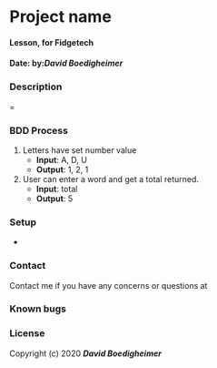 # Project name
#### Lesson, for Fidgetech
#### Date:  by:_**David Boedigheimer**_
### Description
=
### BDD Process
1. Letters have set number value
      * **Input**: A, D, U
      * **Output**: 1, 2, 1
2. User can enter a word and get a total returned.
      * **Input**: total
      * **Output**: 5
### Setup
*
### Contact
Contact me if you have any concerns or questions at
### Known bugs

### License

Copyright (c) 2020 _**David Boedigheimer**_